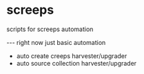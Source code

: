 # screeps
scripts for screeps automation

--- right now just basic automation

- auto create creeps harvester/upgrader
- auto source collection harvester/upgrader
